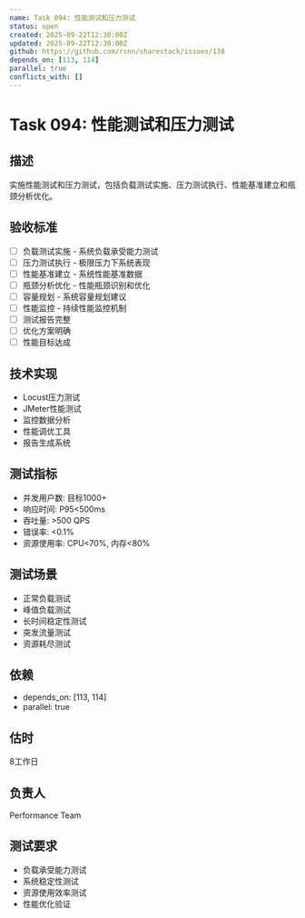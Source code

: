 ```yaml
---
name: Task 094: 性能测试和压力测试
status: open
created: 2025-09-22T12:30:00Z
updated: 2025-09-22T12:30:00Z
github: https://github.com/rcnn/sharestack/issues/138
depends_on: [113, 114]
parallel: true
conflicts_with: []
---
```


# Task 094: 性能测试和压力测试

## 描述
实施性能测试和压力测试，包括负载测试实施、压力测试执行、性能基准建立和瓶颈分析优化。

## 验收标准
- [ ] 负载测试实施 - 系统负载承受能力测试
- [ ] 压力测试执行 - 极限压力下系统表现
- [ ] 性能基准建立 - 系统性能基准数据
- [ ] 瓶颈分析优化 - 性能瓶颈识别和优化
- [ ] 容量规划 - 系统容量规划建议
- [ ] 性能监控 - 持续性能监控机制
- [ ] 测试报告完整
- [ ] 优化方案明确
- [ ] 性能目标达成

## 技术实现
- Locust压力测试
- JMeter性能测试
- 监控数据分析
- 性能调优工具
- 报告生成系统

## 测试指标
- 并发用户数: 目标1000+
- 响应时间: P95<500ms
- 吞吐量: >500 QPS
- 错误率: <0.1%
- 资源使用率: CPU<70%, 内存<80%

## 测试场景
- 正常负载测试
- 峰值负载测试
- 长时间稳定性测试
- 突发流量测试
- 资源耗尽测试

## 依赖
- depends_on: [113, 114]
- parallel: true

## 估时
8工作日

## 负责人
Performance Team

## 测试要求
- 负载承受能力测试
- 系统稳定性测试
- 资源使用效率测试
- 性能优化验证